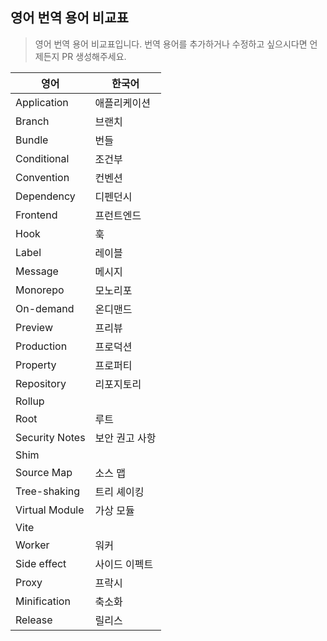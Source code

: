 ## 영어 번역 용어 비교표

> 영어 번역 용어 비교표입니다. 번역 용어를 추가하거나 수정하고 싶으시다면 언제든지 PR 생성해주세요.

| 영어           | 한국어         |
| -------------- | -------------- |
| Application    | 애플리케이션   |
| Branch         | 브랜치         |
| Bundle         | 번들           |
| Conditional    | 조건부         |
| Convention     | 컨벤션         |
| Dependency     | 디펜던시       |
| Frontend       | 프런트엔드     |
| Hook           | 훅             |
| Label          | 레이블         |
| Message        | 메시지         |
| Monorepo       | 모노리포       |
| On-demand      | 온디맨드       |
| Preview        | 프리뷰         |
| Production     | 프로덕션       |
| Property       | 프로퍼티       |
| Repository     | 리포지토리     |
| Rollup         |                |
| Root           | 루트           |
| Security Notes | 보안 권고 사항 |
| Shim           |                |
| Source Map     | 소스 맵        |
| Tree-shaking   | 트리 셰이킹    |
| Virtual Module | 가상 모듈      |
| Vite           |                |
| Worker         | 워커           |
| Side effect    | 사이드 이펙트  |
| Proxy          | 프락시         |
| Minification   | 축소화         |
| Release        | 릴리스         |
